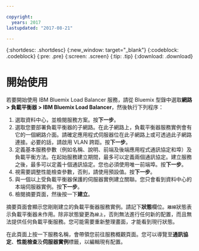 ```yaml
---

copyright:
  years: 2017
lastupdated: "2017-08-21"

---
```


{:shortdesc: .shortdesc}
{:new_window: target="_blank"}
{:codeblock: .codeblock}
{:pre: .pre}
{:screen: .screen}
{:tip: .tip}
{:download: .download}


# 開始使用

若要開始使用 IBM Bluemix Load Balancer 服務，請從 Bluemix 型錄中選取**網路 > 負載平衡器 > IBM Bluemix Load Balancer**，然後執行下列程序：

1. 選取資料中心，並檢閱服務方案。按**下一步**。
2. 選取您要部署負載平衡器的子網路。在此子網路上，負載平衡器服務實例會有它的一個網路介面。請確定應用程式伺服器位在此子網路上或可透過此子網路連接。必要的話，請啟用 VLAN 跨距。按**下一步**。
3. 定義基本服務參數（例如名稱、說明、前端及後端應用程式通訊協定和埠）及負載平衡方法。在起始服務建立期間，最多可以定義兩個通訊協定。建立服務之後，最多可以定義十個通訊協定。您也必須使用唯一前端埠。按**下一步**。
4. 視需要調整性能檢查參數，否則，請使用預設值。按**下一步**。
5. 與一個以上受負載平衡器保護的伺服器實例建立關聯。您只會看到資料中心的本端伺服器實例。按**下一步**。
6. 檢閱摘要頁面，然後按一下**建立**。 


摘要頁面會顯示您剛剛建立的負載平衡器服務實例。請記下**狀態**欄位。`離線`狀態表示負載平衡器未作用。除非狀態變更為`線上`，否則無法進行任何新的配置，而且無法提供任何負載平衡服務。您可能需要重新整理畫面，才能看到現行狀態。
 
在此頁面上按一下服務名稱，會帶領您前往服務概觀頁面。您可以導覽至**通訊協定**、**性能檢查**及**伺服器實例**標籤，以編輯現有配置。
